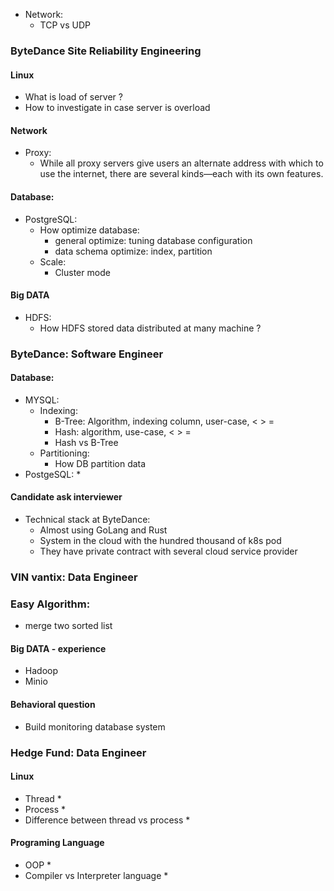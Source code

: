 * Network:
    * TCP vs UDP

### ByteDance Site Reliability Engineering

#### Linux

* What is load of server ?
* How to investigate in case server is overload

#### Network

* Proxy:
    - While all proxy servers give users an alternate address with which to use the internet, there are several
      kinds—each with its own features.

#### Database:

* PostgreSQL:
    - How optimize database:
        - general optimize: tuning database configuration
        - data schema optimize: index, partition
    - Scale:
        - Cluster mode

#### Big DATA

* HDFS:
    - How HDFS stored data distributed at many machine ?

### ByteDance:  Software Engineer

#### Database:

* MYSQL:
    * Indexing:
        * B-Tree: Algorithm, indexing column, user-case, < > =
        * Hash: algorithm, use-case, < > =
        * Hash vs B-Tree
    * Partitioning:
        * How DB partition data
* PostgeSQL:
    *

#### Candidate ask interviewer

* Technical stack at ByteDance:
    * Almost using GoLang and Rust
    * System in the cloud with the hundred thousand of k8s pod
    * They have private contract with several cloud service provider

### VIN vantix: Data Engineer

### Easy Algorithm:

* merge two sorted list

#### Big DATA - experience

* Hadoop
* Minio

#### Behavioral question

* Build monitoring database system

### Hedge Fund: Data Engineer

#### Linux

* Thread
    *
* Process
    *
* Difference between thread vs process
    *

#### Programing Language

* OOP
    *
* Compiler vs Interpreter language
    * 
